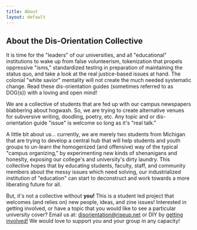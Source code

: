 ```yaml
---
title: About
layout: default
---
```


## About the Dis-Orientation Collective

It is time for the "leaders" of our universities, and all "educational" institutions to wake up from false volunteerism, tokenization that propels oppressive "isms," standardized testing in preparation of maintaining the status quo, and take a look at the real justice-based issues at hand. The colonial "white savior" mentality will not create the much needed systematic change. Read these dis-orientation guides (sometimes referred to as DOG(s)) with a loving and open mind!

We are a collective of students that are fed up with our campus newspapers blabbering about hogwash. So, we are trying to create alternative venues for subversive writing, doodling, poetry, etc. Any topic and or dis-orientation guide "issue" is welcome so long as it's "real talk." 

A little bit about us... currently, we are merely two students from Michigan that are trying to develop a central hub that will help students and youth groups to un-learn the homogenized (and offensive) way of the typical "campus organizing," by experimenting new kinds of shenanigans and honeslty, exposing our college's and university's dirty laundry. This collective hopes that by educating students, faculty, staff, and community members about the messy issues which need solving, our industrialized institution of "education" can start to deconstruct and work towards a more liberating future for all.

But, it's not a collective without **you!** This is a student led project that welcomes (and relies on) new people, ideas, and zine issues! Interested in getting involved, or have a topic that you would like to see a particular university cover? Email us at: disorientation@riseup.net or DIY by [getting involved!][involved] We would love to support you and your group in any capacity!

[involved]: http://dis-orientation.info/involved/

